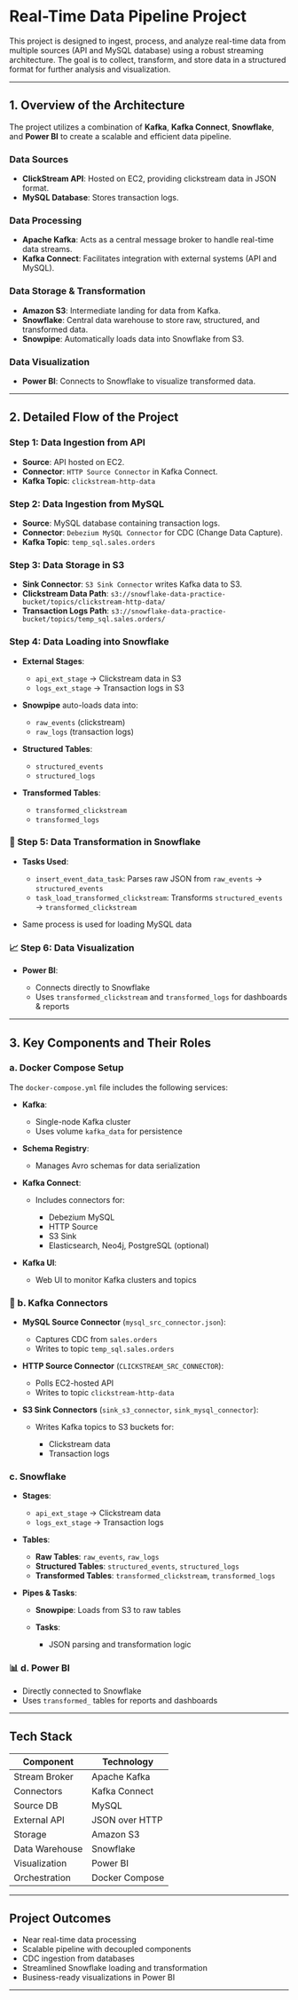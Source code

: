 # Real-Time Data Pipeline Project

This project is designed to ingest, process, and analyze real-time data from multiple sources (API and MySQL database) using a robust streaming architecture. The goal is to collect, transform, and store data in a structured format for further analysis and visualization.

---

## 1. Overview of the Architecture

The project utilizes a combination of **Kafka**, **Kafka Connect**, **Snowflake**, and **Power BI** to create a scalable and efficient data pipeline.

### Data Sources

* **ClickStream API**: Hosted on EC2, providing clickstream data in JSON format.
* **MySQL Database**: Stores transaction logs.

###  Data Processing

* **Apache Kafka**: Acts as a central message broker to handle real-time data streams.
* **Kafka Connect**: Facilitates integration with external systems (API and MySQL).

### Data Storage & Transformation

* **Amazon S3**: Intermediate landing for data from Kafka.
* **Snowflake**: Central data warehouse to store raw, structured, and transformed data.
* **Snowpipe**: Automatically loads data into Snowflake from S3.

### Data Visualization

* **Power BI**: Connects to Snowflake to visualize transformed data.

---

## 2. Detailed Flow of the Project

### Step 1: Data Ingestion from API

* **Source**: API hosted on EC2.
* **Connector**: `HTTP Source Connector` in Kafka Connect.
* **Kafka Topic**: `clickstream-http-data`

### Step 2: Data Ingestion from MySQL

* **Source**: MySQL database containing transaction logs.
* **Connector**: `Debezium MySQL Connector` for CDC (Change Data Capture).
* **Kafka Topic**: `temp_sql.sales.orders`

###  Step 3: Data Storage in S3

* **Sink Connector**: `S3 Sink Connector` writes Kafka data to S3.
* **Clickstream Data Path**:
  `s3://snowflake-data-practice-bucket/topics/clickstream-http-data/`
* **Transaction Logs Path**:
  `s3://snowflake-data-practice-bucket/topics/temp_sql.sales.orders/`

### Step 4: Data Loading into Snowflake

* **External Stages**:

  * `api_ext_stage` → Clickstream data in S3
  * `logs_ext_stage` → Transaction logs in S3

* **Snowpipe** auto-loads data into:

  * `raw_events` (clickstream)
  * `raw_logs` (transaction logs)

* **Structured Tables**:

  * `structured_events`
  * `structured_logs`

* **Transformed Tables**:

  * `transformed_clickstream`
  * `transformed_logs`

### 🔄 Step 5: Data Transformation in Snowflake

* **Tasks Used**:

  * `insert_event_data_task`: Parses raw JSON from `raw_events` → `structured_events`
  * `task_load_transformed_clickstream`: Transforms `structured_events` → `transformed_clickstream`
    
*  Same process is used for loading MySQL data

### 📈 Step 6: Data Visualization

* **Power BI**:

  * Connects directly to Snowflake
  * Uses `transformed_clickstream` and `transformed_logs` for dashboards & reports

---

## 3. Key Components and Their Roles

###  a. Docker Compose Setup

The `docker-compose.yml` file includes the following services:

* **Kafka**:

  * Single-node Kafka cluster
  * Uses volume `kafka_data` for persistence

* **Schema Registry**:

  * Manages Avro schemas for data serialization

* **Kafka Connect**:

  * Includes connectors for:

    * Debezium MySQL
    * HTTP Source
    * S3 Sink
    * Elasticsearch, Neo4j, PostgreSQL (optional)

* **Kafka UI**:

  * Web UI to monitor Kafka clusters and topics

### 🔌 b. Kafka Connectors

* **MySQL Source Connector** (`mysql_src_connector.json`):

  * Captures CDC from `sales.orders`
  * Writes to topic `temp_sql.sales.orders`

* **HTTP Source Connector** (`CLICKSTREAM_SRC_CONNECTOR`):

  * Polls EC2-hosted API
  * Writes to topic `clickstream-http-data`

* **S3 Sink Connectors** (`sink_s3_connector`, `sink_mysql_connector`):

  * Writes Kafka topics to S3 buckets for:

    * Clickstream data
    * Transaction logs

###  c. Snowflake

* **Stages**:

  * `api_ext_stage` → Clickstream data
  * `logs_ext_stage` → Transaction logs

* **Tables**:

  * **Raw Tables**: `raw_events`, `raw_logs`
  * **Structured Tables**: `structured_events`, `structured_logs`
  * **Transformed Tables**: `transformed_clickstream`, `transformed_logs`

* **Pipes & Tasks**:

  * **Snowpipe**: Loads from S3 to raw tables
  * **Tasks**:

    * JSON parsing and transformation logic

### 📊 d. Power BI

* Directly connected to Snowflake
* Uses `transformed_` tables for reports and dashboards

---

## Tech Stack

| Component      | Technology     |
| -------------- | -------------- |
| Stream Broker  | Apache Kafka   |
| Connectors     | Kafka Connect  |
| Source DB      | MySQL          |
| External API   | JSON over HTTP |
| Storage        | Amazon S3      |
| Data Warehouse | Snowflake      |
| Visualization  | Power BI       |
| Orchestration  | Docker Compose |

---

## Project Outcomes

* Near real-time data processing
* Scalable pipeline with decoupled components
* CDC ingestion from databases
* Streamlined Snowflake loading and transformation
* Business-ready visualizations in Power BI

---

